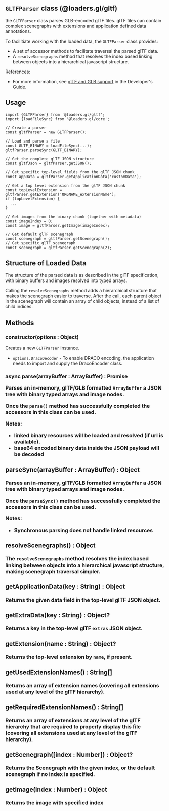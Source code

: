 ## `GLTFParser` class (@loaders.gl/gltf)

the `GLTFParser` class parses GLB-encoded glTF files. glTF files can contain complex scenegraphs with extensions and application defined data annotations.

To facilitiate working with the loaded data, the `GLTFParser` class provides:

- A set of accessor methods to facilitate traversal the parsed glTF data.
- A `resolveScenegraphs` method that resolves the index based linking between objects into a hierarchical javascript structure.

References:

- For more information, see [glTF and GLB support](docs/) in the Developer's Guide.

## Usage

```
import {GLTFParser} from '@loaders.gl/gltf';
import {loadFileSync} from '@loaders.gl/core';

// Create a parser
const gltfParser = new GLTFParser();

// Load and parse a file
const GLTF_BINARY = loadFileSync(...);
gltfParser.parseSync(GLTF_BINARY);

// Get the complete glTF JSON structure
const gltfJson = gltfParser.getJSON();

// Get specific top-level fields from the glTF JSON chunk
const appData = gltfParser.getApplicationData('customData');

// Get a top level extension from the glTF JSON chunk
const topLevelExtension = gltfParser.getExtension('ORGNAME_extensionName');
if (topLevelExtension) {
  ...
}

// Get images from the binary chunk (together with metadata)
const imageIndex = 0;
const image = gltfParser.getImage(imageIndex);

// Get default glTF scenegraph
const scenegraph = gltfParser.getScenegraph();
// Get specific glTF scenegraph
const scenegraph = gltfParser.getScenegraph(2);
```

## Structure of Loaded Data

The structure of the parsed data is as described in the glTF specification, with binary buffers and images resolved into typed arrays.

Calling the `resolveScenegraphs` method adds a hierarchical structure that makes the scenegraph easier to traverse. After the call, each parent object in the scenegraph will contain an array of child objects, instead of a list of child indices.

## Methods

### constructor(options : Object)

Creates a new `GLTFParser` instance.

- `options.DracoDecoder` - To enable DRACO encoding, the application needs to import and supply the DracoEncoder class.

### async parse(arrayBuffer : ArrayBuffer) : Promise<Object>

Parses an in-memory, glTF/GLB formatted `ArrayBuffer` a JSON tree with binary typed arrays and image nodes.

Once the `parse()` method has successfully completed the accessors in this class can be used.

Notes:

- linked binary resources will be loaded and resolved (if url is available).
- base64 encoded binary data inside the JSON payload will be decoded

### parseSync(arrayBuffer : ArrayBuffer) : Object

Parses an in-memory, glTF/GLB formatted `ArrayBuffer` a JSON tree with binary typed arrays and image nodes.

Once the `parseSync()` method has successfully completed the accessors in this class can be used.

Notes:

- **Synchronous parsing does not handle linked resources**

### resolveScenegraphs() : Object

The `resolveScenegraphs` method resolves the index based linking between objects into a hierarchical javascript structure, making scenegraph traversal simpler.

### getApplicationData(key : String) : Object

Returns the given data field in the top-level glTF JSON object.

### getExtraData(key : String) : Object?

Returns a key in the top-level glTF `extras` JSON object.

### getExtension(name : String) : Object?

Returns the top-level extension by `name`, if present.

### getUsedExtensionNames() : String[]

Returns an array of extension names (covering all extensions used at any level of the glTF hierarchy).

### getRequiredExtensionNames() : String[]

Returns an array of extensions at any level of the glTF hierarchy that are required to properly display this file (covering all extensions used at any level of the glTF hierarchy).

### getScenegraph([index : Number]) : Object?

Returns the Scenegraph with the given index, or the default scenegraph if no index is specified.

### getImage(index : Number) : Object

Returns the image with specified index
